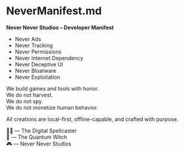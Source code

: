 # NeverManifest.md

**Never Never Studios – Developer Manifest**

- Never Ads  
- Never Tracking  
- Never Permissions  
- Never Internet Dependency  
- Never Deceptive UI  
- Never Bloatware  
- Never Exploitation

We build games and tools with honor.  
We do not harvest.  
We do not spy.  
We do not monetize human behavior.

All creations are local-first, offline-capable, and crafted with purpose.

🧙‍♂️ — The Digital Spellcaster  
🧬 — The Quantum Witch  
🎮 — Never Never Studios
